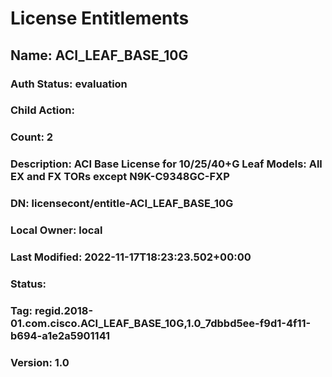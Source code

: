 
# License Entitlements
## Name: ACI_LEAF_BASE_10G</th>
### Auth Status: evaluation
### Child Action: 
### Count: 2
### Description: ACI Base License for 10/25/40+G Leaf Models: All EX and FX TORs except N9K-C9348GC-FXP
### DN: licensecont/entitle-ACI_LEAF_BASE_10G
### Local Owner: local
### Last Modified: 2022-11-17T18:23:23.502+00:00
### Status: 
### Tag: regid.2018-01.com.cisco.ACI_LEAF_BASE_10G,1.0_7dbbd5ee-f9d1-4f11-b694-a1e2a5901141
### Version: 1.0